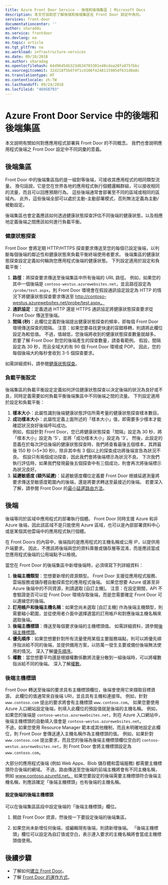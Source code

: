 ```yaml
---
title: Azure Front Door Service - 後端和後端集區 | Microsoft Docs
description: 本文可協助您了解後端和後端集區在 Front Door 設定中為何。
services: front-door
documentationcenter: ''
author: sharad4u
ms.service: frontdoor
ms.devlang: na
ms.topic: article
ms.tgt_pltfrm: na
ms.workload: infrastructure-services
ms.date: 09/10/2018
ms.author: sharadag
ms.openlocfilehash: 64d96d54b323d634703301e48cdaa28fa875fbbc
ms.sourcegitcommit: 32d218f5bd74f1cd106f4248115985df631d0a8c
ms.translationtype: HT
ms.contentlocale: zh-TW
ms.lasthandoff: 09/24/2018
ms.locfileid: "46958793"
---
```

# <a name="backends-and-backend-pools-in-azure-front-door-service"></a>Azure Front Door Service 中的後端和後端集區
本文說明有關如何對應應用程式部署與 Front Door 的不同概念。 我們也會說明應用程式後端之 Front Door 設定中不同詞彙的意義。

## <a name="backend-pool"></a>後端集區
Front Door 中的後端集區指的是一組對等後端，可接收其應用程式的相同類型流量。 換句話說，它是您在世界各地的應用程式執行個體邏輯群組，可以接收相同的流量，而且可以回應預期行為。 這些後端通常會部署至不同的區域或相同的區域內。 此外，這些後端全部可以處於主動-主動部署模式，否則無法定義為主動/被動設定。

後端集區也會定義應該如何透過健康狀態探查評估不同後端的健康狀態，以及相應地定義後端之間應該如何進行負載平衡。

### <a name="health-probes"></a>健康狀態探查
Front Door 會將定期 HTTP/HTTPS 探查要求傳送至您的每個已設定後端，以判斷每個後端的鄰近性和健康狀態來負載平衡終端使用者要求。 後端集區的健康狀態探查設定定義如何輪詢您應用程式後端的健康狀態。 下列設定適用於設定和負載平衡：

1. **路徑**：將探查要求傳送至後端集區中所有後端的 URL 路徑。 例如，如果您的其中一個後端是 `contoso-westus.azurewebsites.net`，並且路徑設定為 `/probe/test.aspx`，則 Front Door 環境會在假設通訊協定設定為 HTTP 的情況下將健康狀態探查要求傳送至 http://contoso-westus.azurewebsites.net/probe/test.aspx。 
2. **通訊協定**：定義透過 HTTP 還是 HTTPS 通訊協定將健康狀態探查要求從 Front Door 傳送至後端。
3. **間隔 (秒)**：此欄位定義對後端提出健康狀態探查的頻率，即每個 Front Door 環境傳送探查的間隔。 注意：如果您要尋找更快速的容錯移轉，則請將此欄位設定為較低值。 不過，值越低，您後端將收到的健康狀態探查數量就越多。 若要了解 Front Door 對您的後端產生的探查數量，請查看範例。 假設，間隔設定為 30 秒，而且全域大約有 90 個 Front Door 環境或 POP。 因此，您的每個後端大約每秒會收到 3-5 個探查要求。

如需詳細資料，請參閱[健康狀態探查](front-door-health-probes.md)。

### <a name="load-balancing-settings"></a>負載平衡設定
後端集區的負載平衡設定定義如何評估健康狀態探查以決定後端的狀況為良好或不良，同時定義需要如何負載平衡後端集區中不同後端之間的流量。 下列設定適用於設定和負載平衡：

1. **樣本大小**：此屬性識別後端健康狀態評估所需考量的健康狀態探查樣本數目。
2. **成功樣本大小**：此屬性定義上面所述的「樣本大小」值，即需要多少樣本才能確認狀況良好後端呼叫成功。 
</br>例如，假設針對 Front Door，您已將健康狀態探查「間隔」設定為 30 秒、將「樣本大小」設定為 '5'，並將「成功樣本大小」設定為 '3'。 然後，此設定的意義在於每次評估後端的健康狀態探查時，我們將查看最後五個樣本，其跨最後 150 秒 (=5*30 秒)，除非其中有 3 個以上的探查成功將後端宣告為狀況不良。 假設只有兩個成功探查，因此我們會將後端標示為狀況不良。 下次我們執行評估時，如果我們發現最後五個探查中有三個成功，則會再次將後端標示為狀況良好。
3. **延遲敏感度 (額外延遲)**：延遲敏感度欄位定義要 Front Door 根據延遲測量將要求傳送至敏感度範圍內的後端，還是將要求轉送至最接近的後端。 若要深入了解，請參閱 Front Door 的[最小延遲路由方法](front-door-routing-methods.md#latency)。

## <a name="backend"></a>後端
後端等同於區域中應用程式的部署執行個體。 Front Door 同時支援 Azure 和非 Azure 後端，因此該區域不是只能使用 Azure 區域，也可以是內部部署資料中心或是某個其他雲端中的應用程式執行個體。

在 Front Doors 的內容中，後端指的是應用程式的主機名稱或公用 IP，以提供用戶端要求。 因此，不應該將後端與您的資料庫層或儲存層等混淆，而是應該當成您應用程式後端的公用端點予以檢視。

當您在 Front Door 的後端集區中新增後端時，必須填寫下列詳細資料：

1. **後端主機類型**：您想要新增的資源類型。 Front Door 支援從應用程式服務、雲端服務或儲存體自動探索您的應用程式後端。 如果您想要 Azure 或甚至非 Azure 後端中的不同資源，則請選取 [自訂主機]。 注意：在設定期間，API 不會驗證是否可以從 Front Door 環境存取後端，而是您需要確定 Front Door 可以連線您的後端。 
2. **訂用帳戶和後端主機名稱**：如果您尚未選取 [自訂主機] 作為後端主機類型，則需要縮小範圍，並從使用者介面中選擇適當的訂用帳戶和對應後端主機名稱來選取後端。
3. **後端主機標頭**：傳送至每個要求後端的主機標頭值。 如需詳細資料，請參閱[後端主機標頭](#hostheader)。
4. **優先順序**：如果您想要針對所有流量使用某個主要服務端點，則可以將優先順序指派給不同的後端，並提供備用方案，以防萬一發生主要或備份後端無法使用的情況。 深入了解[優先順序](front-door-routing-methods.md#priority)。
5. **權數**：當您想要平均還是根據權數係數將流量分散到一組後端時，可以將權數指派給不同的後端。 深入了解[權數](front-door-routing-methods.md#weighted)。


### <a name = "hostheader"></a>後端主機標頭

Front Door 轉送至後端的要求具有主機標頭欄位，後端會使用它來擷取目標資源。 此欄位的值通常來自後端 URI，並且具有主機和連接埠。 例如，針對 `www.contoso.com` 提出的要求將會有主機標頭 `www.contoso.com`。 如果您要使用 Azure 入口網站設定後端，則填入此欄位的預設值就是後端的主機名稱。 例如，如果您的後端是 `contoso-westus.azurewebsites.net`，則在 Azure 入口網站中，後端主機標頭的自動填入值會是 `contoso-westus.azurewebsites.net`。 
</br>不過，如果您使用 Resource Manager 範本或其他機制，而且未明確地設定此欄位，則 Front Door 會傳送連入主機名稱作為主機標頭的值。 例如，如果針對 `www.contoso.com` 提出要求，而且您的後端為後端主機標頭欄位空白的 `contoso-westus.azurewebsites.net`，則 Front Door 會將主機標頭設定為 `www.contoso.com`。

大部分的應用程式後端 (例如 Web Apps、Blob 儲存體和雲端服務) 都需要主機標頭符合後端的網域。 不過，路由傳送至您後端的前端主機將會有不同主機名稱，例如 www.contoso.azurefd.net。 如果您要設定的後端需要主機標頭符合後端主機名稱，則應該確定「後端主機標頭」也有後端的主機名稱。

#### <a name="configuring-the-backend-host-header-for-the-backend"></a>設定後端的後端主機標頭
可以在後端集區區段中設定後端的「後端主機標頭」欄位。

1. 開啟 Front Door 資源，然後按一下要設定後端的後端集區。

2. 如果您尚未新增任何後端，或編輯現有後端，則請新增後端。 「後端主機標頭」欄位可以設定為自訂值或空白，表示連入要求的主機名稱將會當成主機標頭值使用。



## <a name="next-steps"></a>後續步驟

- 了解如何[建立 Front Door](quickstart-create-front-door.md)。
- 了解 [Front Door 的運作方式](front-door-routing-architecture.md)。